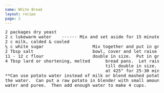 ```yaml
---
name: White Bread
layout: recipe
page: 2
---
```


<pre>
2 packages dry yeast
2 c lukewarm water    ------ Mix and set aside for 15 minutes.
2 c milk, calded & cooled
¼ c white sugar                   Mix together and put in greased
2 Tbsp salt                       bowl, cover and let raise til
11 - 12 c flour                   double in size.  Put in greased
4 Tbsp lard or shortening, melted      bread pans.  Let raise again
                                       till double in size.  Bake
                                       at 425° for 25-30 minutes.
**Can use potato water instead of milk or blend mashed potatoes in
the water.  Can put a raw potato in blender with small amount of
water and puree.  Then add enough water to make 4 cups.
</pre>

